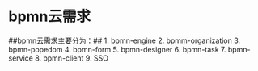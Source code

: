 bpmn云需求
=========================
    
##bpmn云需求主要分为：##
    1. bpmn-engine
    2. bpmm-organization
    3. bpmn-popedom
    4. bpmn-form
    5. bpmn-designer
    6. bpmn-task
    7. bpmn-service
    8. bpmn-client
    9. SSO
